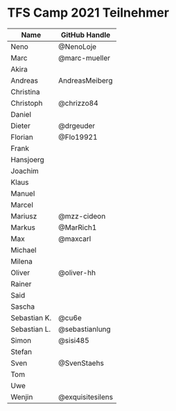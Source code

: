 # TFS Camp 2021 Teilnehmer


|     Name     | GitHub Handle |
| ------------ | ------------- |
| Neno         | @NenoLoje     |
| Marc         | @marc-mueller |
| Akira        |               |
| Andreas      | AndreasMeiberg             |
| Christina    |               |
| Christoph    | @chrizzo84    |
| Daniel       |               |
| Dieter       | @drgeuder     |
| Florian      | @Flo19921     |
| Frank        |               |
| Hansjoerg    |               |
| Joachim      |               |
| Klaus        |               |
| Manuel       |               |
| Marcel       |               |
| Mariusz      | @mzz-cideon   |
| Markus       | @MarRich1     |
| Max          | @maxcarl      |
| Michael      |               |
| Milena       |               |
| Oliver       | @oliver-hh    |
| Rainer       |               |
| Said         |               |
| Sascha       |               |
| Sebastian K. | @cu6e         |
| Sebastian L. | @sebastianlung|
| Simon        | @sisi485      |
| Stefan       |               |
| Sven         | @SvenStaehs   |
| Tom          |               |
| Uwe          |               |
| Wenjin       |  @exquisitesilens |
